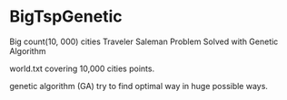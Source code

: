 # BigTspGenetic
Big count(10, 000) cities Traveler Saleman Problem Solved with Genetic Algorithm

world.txt covering 10,000 cities points.

genetic algorithm (GA) try to find optimal way in huge possible ways.
